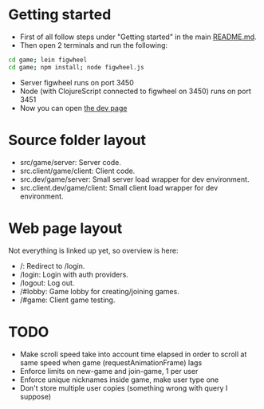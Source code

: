 # Getting started
 - First of all follow steps under "Getting started" in the main [README.md](../../master/README.md).
 - Then open 2 terminals and run the following:
```bash
cd game; lein figwheel
cd game; npm install; node figwheel.js
```
 - Server figwheel runs on port 3450
 - Node (with ClojureScript connected to figwheel on 3450) runs on port 3451
 - Now you can open [the dev page](http://localhost:3451)

# Source folder layout
 - src/game/server: Server code.
 - src.client/game/client: Client code.
 - src.dev/game/server: Small server load wrapper for dev environment.
 - src.client.dev/game/client: Small client load wrapper for dev environment.

# Web page layout
Not everything is linked up yet, so overview is here:
 - /: Redirect to /login.
 - /login: Login with auth providers.
 - /logout: Log out.
 - /#lobby: Game lobby for creating/joining games.
 - /#game: Client game testing.

# TODO

- Make scroll speed take into account time elapsed in order to scroll at same
  speed when game (requestAnimationFrame) lags
- Enforce limits on new-game and join-game, 1 per user
- Enforce unique nicknames inside game, make user type one
- Don't store multiple user copies (something wrong with query I suppose)
